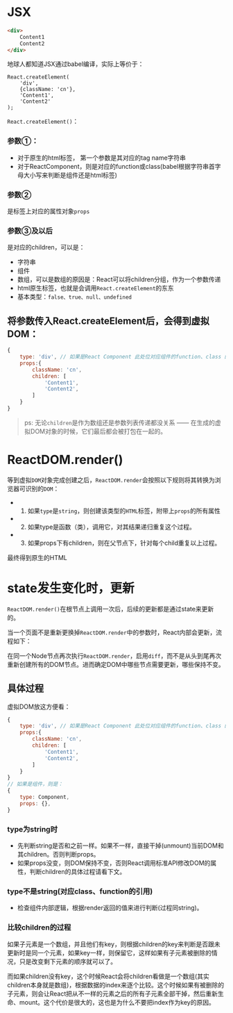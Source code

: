 # JSX
```html
<div>
    Content1
    Content2
</div>
```
地球人都知道JSX通过babel编译，实际上等价于：
```javscript
React.createElement(
	'div', 
	{className: 'cn'},
	'Content1',
	'Content2'
);
```
`React.createElement()`：

### 参数①：
+ 对于原生的html标签， 第一个参数是其对应的tag name字符串
+ 对于ReactComponent，则是对应的function或class(babel根据字符串首字母大小写来判断是组件还是html标签)

### 参数②
是标签上对应的属性对象`props`

### 参数③及以后
是对应的children，可以是：
+ 字符串
+ 组件
+ 数组，可以是数组的原因是：React可以将children分组，作为一个参数传递
+ html原生标签，也就是会调用`React.createElement`的东东
+ 基本类型：`false、true、null、undefined`

## 将参数传入React.createElement后，会得到虚拟DOM：
```javascript
{
	type: 'div', // 如果是React Component 此处位对应组件的function、class 的引用
	props:{
		className: 'cn',
		children: [
			'Content1',
			'Content2',
		]
	}
}
```
> ps: 无论`children`是作为数组还是参数列表传递都没关系 —— 在生成的虚拟DOM对象的时候，它们最后都会被打包在一起的。

# ReactDOM.render()
等到虚拟`DOM`对象完成创建之后，`ReactDOM.render`会按照以下规则将其转换为浏览器可识别的`DOM`：
+ 1. 如果`type`是`string`，则创建该类型的`HTML`标签，附带上`props`的所有属性
+ 2. 如果type是函数（类），调用它，对其结果递归重复这个过程。
+ 3. 如果props下有children，则在父节点下，针对每个child重复以上过程。

最终得到原生的HTML

# state发生变化时，更新
`ReactDOM.render()`在根节点上调用一次后，后续的更新都是通过state来更新的。

当一个页面不是重新更换掉`ReactDOM.render`中的参数时，React内部会更新，流程如下：

在同一个Node节点再次执行`ReactDOM.render`，启用`diff`，而不是从头到尾再次重新创建所有的DOM节点。进而确定DOM中哪些节点需要更新，哪些保持不变。


## 具体过程

虚拟DOM放这方便看：
```javascript
{
	type: 'div', // 如果是React Component 此处位对应组件的function、class 的引用
	props:{
		className: 'cn',
		children: [
			'Content1',
			'Content2',
		]
	}
}
// 如果是组件，则是：
{
	type: Component,
	props: {},
}
```
### type为string时
+ 先判断string是否和之前一样。如果不一样，直接干掉(unmount)当前DOM和其children。否则判断props。
+ 如果props没变，则DOM保持不变，否则React调用标准API修改DOM的属性，判断children的具体过程请看下文。

### type不是string(对应class、function的引用)
+ 检查组件内部逻辑，根据render返回的值来进行判断(过程同string)。

### 比较children的过程
如果子元素是一个数组，并且他们有key，则根据children的key来判断是否跟未更新时是同一个元素，如果key一样，则保留它，这样如果有子元素被删除的情况，只是改变剩下元素的顺序就可以了。

而如果children没有key，这个时候React会将children看做是一个数组(其实children本身就是数组)，根据数据的index来逐个比较。这个时候如果有被删除的子元素，则会让React把从不一样的元素之后的所有子元素全部干掉，然后重新生命、mount。这个代价是很大的，这也是为什么不要把index作为key的原因。
